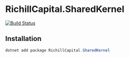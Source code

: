 # RichillCapital.SharedKernel

[![Build Status](https://dev.azure.com/richill-capital/RichillCapital/_apis/build/status%2FRichillCapital.SharedKernel.CSharp?branchName=develop)](https://dev.azure.com/richill-capital/RichillCapital/_build/latest?definitionId=29&branchName=develop)

## Installation

```powershell
dotnet add package RichillCapital.SharedKernel
```
